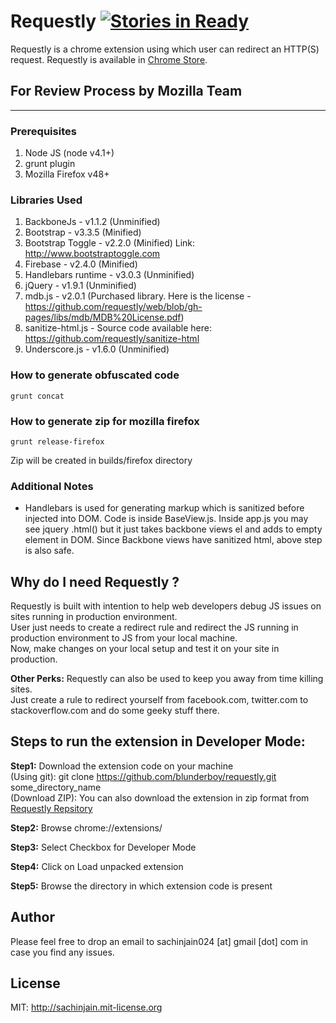 Requestly [![Stories in Ready](https://badge.waffle.io/blunderboy/requestly.png?label=ready&title=Ready)](https://waffle.io/blunderboy/requestly)
================

Requestly is a chrome extension using which user can redirect an HTTP(S) request.
Requestly is available in [Chrome Store](https://chrome.google.com/webstore/detail/requestly/mdnleldcmiljblolnjhpnblkcekpdkpa).

## For Review Process by Mozilla Team
----------------------------------

### Prerequisites
1. Node JS (node v4.1+)
2. grunt plugin
3. Mozilla Firefox v48+

### Libraries Used
1. BackboneJs - v1.1.2 (Unminified)
2. Bootstrap - v3.3.5 (Minified)
3. Bootstrap Toggle - v2.2.0 (Minified) Link: http://www.bootstraptoggle.com
4. Firebase - v2.4.0 (Minified)
5. Handlebars runtime - v3.0.3 (Unminified)
6. jQuery - v1.9.1 (Unminified)
7. mdb.js - v2.0.1 (Purchased library. Here is the license - https://github.com/requestly/web/blob/gh-pages/libs/mdb/MDB%20License.pdf)
8. sanitize-html.js - Source code available here: https://github.com/requestly/sanitize-html
9. Underscore.js - v1.6.0 (Unminified)

### How to generate obfuscated code

    grunt concat

### How to generate zip for mozilla firefox

    grunt release-firefox

Zip will be created in builds/firefox directory

### Additional Notes

- Handlebars is used for generating markup which is sanitized before injected into DOM. Code is inside BaseView.js.
Inside app.js you may see jquery .html() but it just takes backbone views el and adds to empty element in DOM.
Since Backbone views have sanitized html, above step is also safe.

Why do I need Requestly ?
-------------------------

Requestly is built with intention to help web developers debug JS issues on sites running in production environment.<br/>
User just needs to create a redirect rule and redirect the JS running in production environment to JS from your local machine.<br/>
Now, make changes on your local setup and test it on your site in production.

**Other Perks:**
Requestly can also be used to keep you away from time killing sites.<br/>
Just create a rule to redirect yourself from facebook.com, twitter.com to stackoverflow.com and do some geeky stuff there.

Steps to run the extension in Developer Mode:
---------------------------------------------

<strong>Step1:</strong> Download the extension code on your machine <br/>
(Using git): git clone https://github.com/blunderboy/requestly.git some_directory_name <br/>
(Download ZIP): You can also download the extension in zip format from [Requestly Repsitory](https://github.com/blunderboy/requestly)

<strong>Step2:</strong> Browse chrome://extensions/

<strong>Step3:</strong> Select Checkbox for Developer Mode

<strong>Step4:</strong> Click on Load unpacked extension

<strong>Step5:</strong> Browse the directory in which extension code is present

Author
------------------------------

Please feel free to drop an email to sachinjain024 [at] gmail [dot] com in case you find any issues.

License
----------------------

MIT: http://sachinjain.mit-license.org

